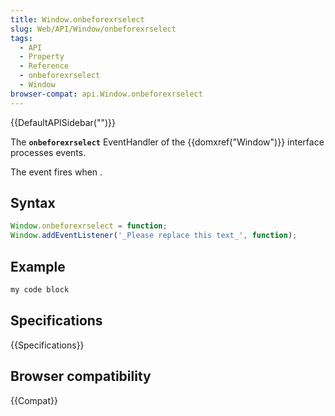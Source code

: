```yaml
---
title: Window.onbeforexrselect
slug: Web/API/Window/onbeforexrselect
tags:
  - API
  - Property
  - Reference
  - onbeforexrselect
  - Window
browser-compat: api.Window.onbeforexrselect
---
```

{{DefaultAPISidebar("")}}

The **`onbeforexrselect`** EventHandler of the {{domxref("Window")}} interface processes  events.

The  event fires when .

## Syntax

```js
Window.onbeforexrselect = function;
Window.addEventListener('_Please replace this text_', function);
```

## Example

```js
my code block
```

## Specifications

{{Specifications}}

## Browser compatibility

{{Compat}}


